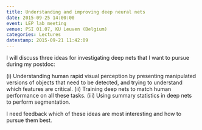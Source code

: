 ```yaml
---
title: Understanding and improving deep neural nets
date: 2015-09-25 14:00:00
event: LEP lab meeting
venue: PSI 01.07, KU Leuven (Belgium)
categories: Lectures
datestamp: 2015-09-21 11:42:09
---
```


I will discuss three ideas for investigating deep nets that I want to pursue during my postdoc:

(i) Understanding human rapid visual perception by presenting manipulated versions of objects that need to be detected, and trying to understand which features are critical.
(ii) Training deep nets to match human performance on all these tasks.
(iii) Using summary statistics in deep nets to perform segmentation.

I need feedback which of these ideas are most interesting and how to pursue them best.
